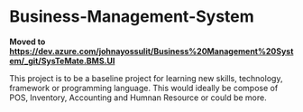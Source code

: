 # Business-Management-System
**Moved to https://dev.azure.com/johnayossulit/Business%20Management%20System/_git/SysTeMate.BMS.UI**

This project is to be a baseline project for learning new skills, technology, framework or programming language. This would ideally be compose of POS, Inventory, Accounting and Humnan Resource or could be more.
